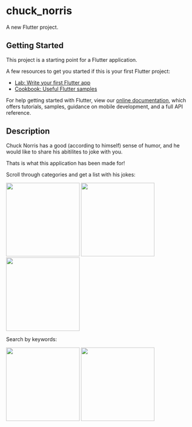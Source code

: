 # chuck_norris

A new Flutter project.

## Getting Started

This project is a starting point for a Flutter application.

A few resources to get you started if this is your first Flutter project:

- [Lab: Write your first Flutter app](https://flutter.dev/docs/get-started/codelab)
- [Cookbook: Useful Flutter samples](https://flutter.dev/docs/cookbook)

For help getting started with Flutter, view our
[online documentation](https://flutter.dev/docs), which offers tutorials,
samples, guidance on mobile development, and a full API reference.

## Description

Chuck Norris has a good (according to himself) sense of humor, and he would like to share his abitilites to joke with you.

Thats is what this application has been made for!

Scroll through categories and get a list with his jokes:

<img src="https://user-images.githubusercontent.com/69918609/154859595-9e4a0e97-cafb-45e9-bbcd-7b9a1c846ae3.png" width="200"> <img src="https://user-images.githubusercontent.com/69918609/154859637-0e279c03-1d60-474c-a9f0-a8433281d49a.png" width="200"> <img src="https://user-images.githubusercontent.com/69918609/154859655-deba649d-29dc-4e8c-9b33-3dbd22af7657.png" width="200">

Search by keywords:

<img src="https://user-images.githubusercontent.com/69918609/154859696-739a6c96-2688-4133-9d95-3f223ce27242.png" width="200"> <img src="https://user-images.githubusercontent.com/69918609/154859684-a9096511-5af5-4a60-917e-57a9ea3d05b1.png" width="200"> 




